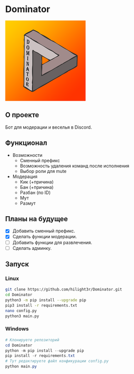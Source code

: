 # Dominator
![Логитип бота Dominator](./images/1.png)

## О проекте
Бот для модерации и веселья в Discord.

## Функционал
- Возможности
    - Сменный префикс
    - Возможность удаления команд после исполнения
    - Выбор роли для mute
- Модерация
    - Кик (+причина)
    - Бан (+причина)
    - Разбан (по ID)
    - Мут
    - Размут
    

## Планы на будущее
- [x] Добавить сменный префикс.
- [x] Сделать функции модерации.
- [ ] Добавить функции для развлечения.
- [ ] Сделать админку.

## Запуск
### Linux
```bash
git clone https://github.com/hilight3r/Dominator.git
cd Dominator
python3 -m pip install --upgrade pip
pip3 install -r requirements.txt
nano config.py
python3 main.py
```
### Windows
```powershell
# Клонируете репозиторий
cd Dominator
python -m pip install --upgrade pip
pip install -r requirements.txt
# Тут редактируете файл конфикурации config.py
python main.py
```

